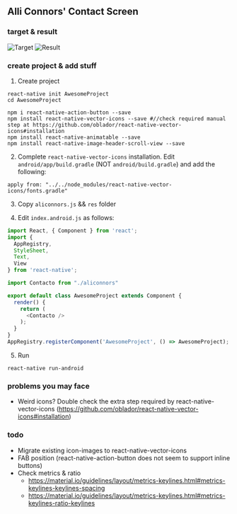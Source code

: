 ## Alli Connors' Contact Screen
### target & result
![Target](https://raw.githubusercontent.com/rotoxl/react-native-samples/master/screenshots/aliconnors-target.jpg "Target") ![Result](https://github.com/rotoxl/react-native-samples/blob/master/screenshots/aliconnors-target.gif?raw=true "Result")

### create project & add stuff

1. Create project

```shell
react-native init AwesomeProject
cd AwesomeProject

npm i react-native-action-button --save
npm install react-native-vector-icons --save #//check required manual step at https://github.com/oblador/react-native-vector-icons#installation
npm install react-native-animatable --save
npm install react-native-image-header-scroll-view --save
```
2. Complete ```react-native-vector-icons``` installation. Edit ```android/app/build.gradle``` (NOT ```android/build.gradle```) and add the following:

```
apply from: "../../node_modules/react-native-vector-icons/fonts.gradle"
```

3. Copy ```aliconnors.js``` && ```res``` folder

4. Edit ```index.android.js``` as follows:

```javascript
import React, { Component } from 'react';
import {
  AppRegistry,
  StyleSheet,
  Text,
  View
} from 'react-native';

import Contacto from "./aliconnors"

export default class AwesomeProject extends Component {
  render() {
    return (
      <Contacto />
    );
  }
}
AppRegistry.registerComponent('AwesomeProject', () => AwesomeProject);
```

5. Run

```shell
react-native run-android

```
### problems you may face
* Weird icons? Double check the extra step required by react-native-vector-icons (https://github.com/oblador/react-native-vector-icons#installation)

### todo
* Migrate existing icon-images to react-native-vector-icons
* FAB position (react-native-action-button does not seem to support inline buttons)
* Check metrics & ratio
  *	https://material.io/guidelines/layout/metrics-keylines.html#metrics-keylines-keylines-spacing
  * https://material.io/guidelines/layout/metrics-keylines.html#metrics-keylines-ratio-keylines
